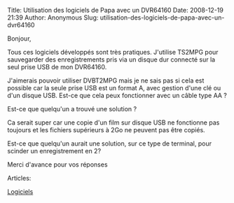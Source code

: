 Title: Utilisation des logiciels de Papa avec un  DVR64160
Date: 2008-12-19 21:39
Author: Anonymous
Slug: utilisation-des-logiciels-de-papa-avec-un-dvr64160

<div
class="field field-name-body field-type-text-with-summary field-label-hidden">

<div class="field-items">

<div class="field-item even">

Bonjour,

</p>
Tous ces logiciels développés sont très pratiques. J'utilise TS2MPG pour
sauvegarder des enregistrements pris via un disque dur connecté sur la
seul prise USB de mon DVR64160.

</p>
J'aimerais pouvoir utiliser DVBT2MPG mais je ne sais pas si cela est
possible car la seule prise USB est un format A, avec gestion d'une clé
ou d'un disque USB. Est-ce que cela peux fonctionner avec un câble type
AA ?

</p>
Est-ce que quelqu'un a trouvé une solution ?

</p>
Ca serait super car une copie d'un film sur disque USB ne fonctionne pas
toujours et les fichiers supérieurs à 2Go ne peuvent pas être copiés.

</p>
Est-ce que quelqu'un aurait une solution, sur ce type de terminal, pour
scinder un enregistrement en 2?

</p>
Merci d'avance pour vos réponses

</p>
<p>

</div>

</div>

</div>

<div
class="field field-name-taxonomy-vocabulary-2 field-type-taxonomy-term-reference field-label-above">

<div class="field-label">

Articles: 

</div>

<div class="field-items">

<div class="field-item even">

[Logiciels](https://www.ezvan.fr/taxonomy/term/6)

</div>

</div>

</div>

</p>

